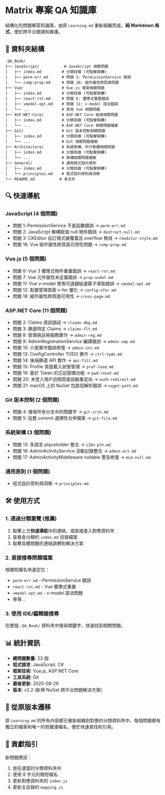 # Matrix 專案 QA 知識庫

結構化的問題解答知識庫，由原 `Learning.md` 重新組織而成。**純 Markdown 格式**，便於跨平台閱讀和維護。

## 📁 資料夾結構

```
.QA_Book/
├── JavaScript/           # JavaScript 相關問題
│   ├── index.md         # 分類目錄 (可點擊跳轉)
│   ├── perm-err.md      # 問題 1: PermissionService 錯誤
│   └── comp-prop.md     # 問題 18: 組件屬性跨頁面問題
├── Vue/                 # Vue.js 框架相關問題
│   ├── index.md         # 分類目錄 (可點擊跳轉)
│   ├── react-rst.md     # 問題 6: 響應式重置錯誤
│   ├── vmodel-opt.md    # 問題 11: v-model 語法錯誤
│   └── ...              # 其他 Vue 相關問題
├── ASP.NET-Core/        # ASP.NET Core 後端相關問題
│   ├── index.md         # 分類目錄 (可點擊跳轉)
│   └── ...              # ASP.NET Core 相關問題檔案
├── Git/                 # Git 版本控制相關問題
│   ├── index.md         # 分類目錄 (可點擊跳轉)
│   └── ...              # Git 相關問題檔案
├── Architecture/        # 系統架構、中介軟體相關問題
│   ├── index.md         # 分類目錄 (可點擊跳轉)
│   └── ...              # 架構相關問題檔案
├── General/             # 通用程式設計原則
│   ├── index.md         # 分類目錄 (可點擊跳轉)
│   └── principles.md    # 程式設計原則與洞察
└── README.md           # 本文件
```

## 🔍 快速導航

### JavaScript (4 個問題)
- 問題 1: PermissionService 不是函數錯誤 → `perm-err.md`
- 問題 2: JavaScript 解構賦值 null 物件錯誤 → `destruct-null.md`
- 問題 3: CKEditor 自訂樣式被覆蓋且 overflow 無效 → `ckeditor-style.md`
- 問題 18: Vue 組件屬性跨頁面可用性問題 → `comp-prop.md`

### Vue.js (5 個問題)
- 問題 6: Vue 3 響應式物件重置錯誤 → `react-rst.md`
- 問題 7: Vue 元件屬性未定義錯誤 → `prop-undef.md`
- 問題 11: Vue v-model 使用可選鏈結運算子導致錯誤 → `vmodel-opt.md`
- 問題 12: 配置管理頁面 v-for 優化 → `config-vfor.md`
- 問題 18: 組件屬性跨頁面可用性 → `cross-page.md`

### ASP.NET Core (11 個問題)
- 問題 2: Claims 資訊調試 → `claims-dbg.md`
- 問題 3: 篩選特定 Claims → `claims-flt.md`
- 問題 8: 管理員註冊服務實作 → `admin-reg.md`
- 問題 9: AdminRegistrationService 編譯錯誤 → `admin-cmp.md`
- 問題 10: 介面實作錯誤修復 → `admin-int.md`
- 問題 13: ConfigController TODO 實作 → `ctrl-todo.md`
- 問題 14: 後端篩選 API 實作 → `api-filt.md`
- 問題 15: Profile 頁面載入狀態管理 → `prof-load.md`
- 問題 19: 基於 Token 的忘記密碼功能 → `pwd-reset.md`
- 問題 20: 未登入用戶訪問頁面自動重定向 → `auth-redirect.md`
- 問題 21: macOS 上的 NuGet 包路徑解析錯誤 → `nuget-path.md`

### Git 版本控制 (2 個問題)
- 問題 4: 搜尋所有分支中的關鍵字 → `git-srch.md`
- 問題 5: 從舊 commit 選擇性合併檔案 → `git-file.md`

### 系統架構 (3 個問題)
- 問題 13: 多語言 placeholder 整合 → `i18n-plh.md`
- 問題 16: AdminActivityService 活動記錄整合 → `admin-act.md`
- 問題 17: AdminActivityMiddleware nullable 警告修復 → `mid-null.md`

### 通用原則 (1 個問題)
- 程式設計原則與洞察 → `principles.md`

## 🛠️ 使用方式

### 1. 透過分類瀏覽 (推薦)
1. 點擊上方**快速導航**中的連結，或直接進入對應資料夾
2. 查看各分類的 `index.md` 目錄檔案
3. 點擊具體問題的連結跳轉到解決方案

### 2. 直接搜尋問題檔案
根據短檔名快速定位：
- `perm-err.md` - PermissionService 錯誤
- `react-rst.md` - Vue 響應式重置
- `vmodel-opt.md` - v-model 語法問題
- 等等...

### 3. 使用 IDE/編輯器搜尋
在整個 `.QA_Book/` 資料夾中搜尋關鍵字，快速找到相關問題。

## 📊 統計資訊

- **總問題數量**: 23 個
- **程式語言**: JavaScript, C#
- **框架技術**: Vue.js, ASP.NET Core
- **工具系統**: Git
- **最後更新**: 2025-08-29
- **版本**: v2.2 (新增 NuGet 跨平台問題解決方案)

## 🔄 從原版本遷移

原 `Learning.md` 的所有內容都已重新組織到對應的分類資料夾中，每個問題都有獨立的檔案和唯一的短雜湊檔名，便於快速查找和引用。

## 📝 貢獻指引

新問題應該：
1. 放在適當的分類資料夾中
2. 使用 8 字元的簡短檔名
3. 更新對應資料夾的 `index.js`
4. 更新主目錄的 `mapping.js`